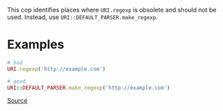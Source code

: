 
This cop identifies places where `URI.regexp` is obsolete and should
not be used. Instead, use `URI::DEFAULT_PARSER.make_regexp`.

# Examples

```ruby
# bad
URI.regexp('http://example.com')

# good
URI::DEFAULT_PARSER.make_regexp('http://example.com')
```

[Source](http://www.rubydoc.info/gems/rubocop/RuboCop/Cop/Lint/UriRegexp)